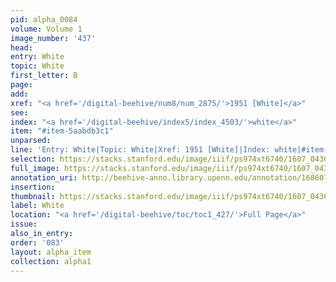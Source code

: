 ```yaml
---
pid: alpha_0084
volume: Volume 1
image_number: '437'
head:
entry: White
topic: White
first_letter: B
page:
add:
xref: "<a href='/digital-beehive/num8/num_2875/'>1951 [White]</a>"
see:
index: "<a href='/digital-beehive/index5/index_4503/'>white</a>"
item: "#item-5aabdb3c1"
unparsed:
line: 'Entry: White|Topic: White|Xref: 1951 [White]|Index: white|#item-5aabdb3c1'
selection: https://stacks.stanford.edu/image/iiif/ps974xt6740/1607_0436/219,464,3209,294/full/0/default.jpg
full_image: https://stacks.stanford.edu/image/iiif/ps974xt6740/1607_0436/full/full/0/default.jpg
annotation_uri: http://beehive-anno.library.upenn.edu/annotation/1686073516894
insertion:
thumbnail: https://stacks.stanford.edu/image/iiif/ps974xt6740/1607_0436/219,464,600,180/250,/0/default.jpg
label: White
location: "<a href='/digital-beehive/toc/toc1_427/'>Full Page</a>"
issue:
also_in_entry:
order: '083'
layout: alpha_item
collection: alpha1
---
```

